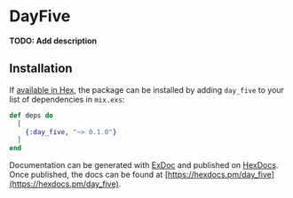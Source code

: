 # DayFive

**TODO: Add description**

## Installation

If [available in Hex](https://hex.pm/docs/publish), the package can be installed
by adding `day_five` to your list of dependencies in `mix.exs`:

```elixir
def deps do
  [
    {:day_five, "~> 0.1.0"}
  ]
end
```

Documentation can be generated with [ExDoc](https://github.com/elixir-lang/ex_doc)
and published on [HexDocs](https://hexdocs.pm). Once published, the docs can
be found at [https://hexdocs.pm/day_five](https://hexdocs.pm/day_five).


